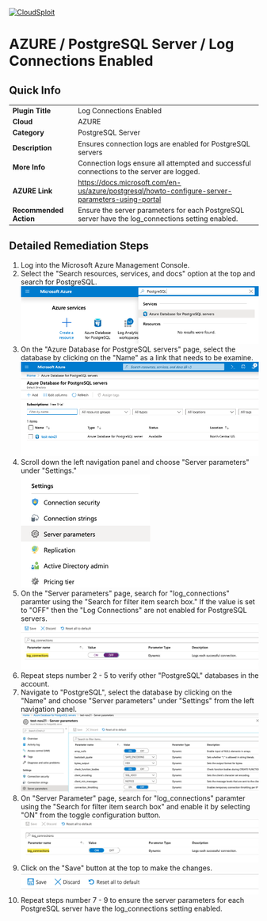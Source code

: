 [![CloudSploit](https://cloudsploit.com/img/logo-new-big-text-100.png "CloudSploit")](https://cloudsploit.com)

# AZURE / PostgreSQL Server / Log Connections Enabled

## Quick Info

| | |
|-|-|
| **Plugin Title** | Log Connections Enabled |
| **Cloud** | AZURE |
| **Category** | PostgreSQL Server |
| **Description** | Ensures connection logs are enabled for PostgreSQL servers |
| **More Info** | Connection logs ensure all attempted and successful connections to the server are logged. |
| **AZURE Link** | https://docs.microsoft.com/en-us/azure/postgresql/howto-configure-server-parameters-using-portal |
| **Recommended Action** | Ensure the server parameters for each PostgreSQL server have the log_connections setting enabled. |

## Detailed Remediation Steps

1. Log into the Microsoft Azure Management Console.
2. Select the "Search resources, services, and docs" option at the top and search for PostgreSQL. </br> <img src="/resources/azure/postgresqlserver/log-connections-enabled/step2.png"/>
3. On the "Azure Database for PostgreSQL servers" page, select the database by clicking on the "Name" as a link that needs to be examine.</br> <img src="/resources/azure/postgresqlserver/log-connections-enabled/step3.png"/>
4. Scroll down the left navigation panel and choose "Server parameters" under "Settings."</br> <img src="/resources/azure/postgresqlserver/log-connections-enabled/step4.png"/>
5. On the "Server parameters" page, search for "log_connections" paramter using the "Search for filter item search box." If the value is set to "OFF" then the "Log Connections" are not enabled for PostgreSQL servers.</br> <img src="/resources/azure/postgresqlserver/log-connections-enabled/step5.png"/>
6. Repeat steps number 2 - 5 to verify other "PostgreSQL" databases in the account.</br>
7. Navigate to "PostgreSQL", select the database by clicking on the "Name" and choose "Server parameters" under "Settings" from the left navigation panel.</br> <img src="/resources/azure/postgresqlserver/log-connections-enabled/step7.png"/>
8. On "Server Parameter" page, search for "log_connections" paramter using the "Search for filter item search box" and enable it by selecting "ON" from the toggle configuration button.</br> <img src="/resources/azure/postgresqlserver/log-connections-enabled/step8.png"/>
9. Click on the "Save" button at the top to make the changes.</br> <img src="/resources/azure/postgresqlserver/log-connections-enabled/step9.png"/>
10. Repeat steps number 7 - 9 to ensure the server parameters for each PostgreSQL server have the log_connections setting enabled.</br>
